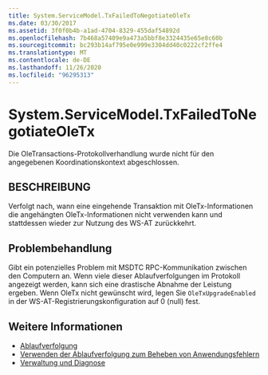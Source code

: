 ```yaml
---
title: System.ServiceModel.TxFailedToNegotiateOleTx
ms.date: 03/30/2017
ms.assetid: 3f0f0b4b-a1ad-4704-8329-455daf54892d
ms.openlocfilehash: 7b468a57409e9a473a5bbf8e3324435e65e8c60b
ms.sourcegitcommit: bc293b14af795e0e999e3304dd40c0222cf2ffe4
ms.translationtype: MT
ms.contentlocale: de-DE
ms.lasthandoff: 11/26/2020
ms.locfileid: "96295313"
---
```

# <a name="systemservicemodeltxfailedtonegotiateoletx"></a>System.ServiceModel.TxFailedToNegotiateOleTx

Die OleTransactions-Protokollverhandlung wurde nicht für den angegebenen Koordinationskontext abgeschlossen.  
  
## <a name="description"></a>BESCHREIBUNG  

 Verfolgt nach, wann eine eingehende Transaktion mit OleTx-Informationen die angehängten OleTx-Informationen nicht verwenden kann und stattdessen wieder zur Nutzung des WS-AT zurückkehrt.  
  
## <a name="troubleshooting"></a>Problembehandlung  

 Gibt ein potenzielles Problem mit MSDTC RPC-Kommunikation zwischen den Computern an. Wenn viele dieser Ablaufverfolgungen im Protokoll angezeigt werden, kann sich eine drastische Abnahme der Leistung ergeben.  Wenn OleTx nicht gewünscht wird, legen Sie `OleTxUpgradeEnabled` in der WS-AT-Registrierungskonfiguration auf 0 (null) fest.  
  
## <a name="see-also"></a>Weitere Informationen

- [Ablaufverfolgung](index.md)
- [Verwenden der Ablaufverfolgung zum Beheben von Anwendungsfehlern](using-tracing-to-troubleshoot-your-application.md)
- [Verwaltung und Diagnose](../index.md)
